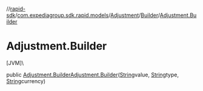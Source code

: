 //[rapid-sdk](../../../../index.md)/[com.expediagroup.sdk.rapid.models](../../index.md)/[Adjustment](../index.md)/[Builder](index.md)/[Adjustment.Builder](-adjustment.-builder.md)

# Adjustment.Builder

[JVM]\

public [Adjustment.Builder](index.md)[Adjustment.Builder](-adjustment.-builder.md)([String](https://docs.oracle.com/javase/8/docs/api/java/lang/String.html)value, [String](https://docs.oracle.com/javase/8/docs/api/java/lang/String.html)type, [String](https://docs.oracle.com/javase/8/docs/api/java/lang/String.html)currency)
